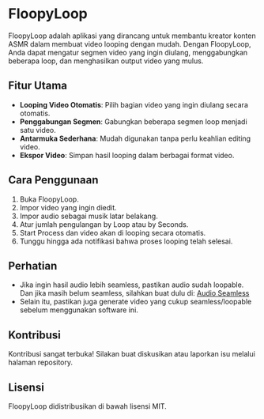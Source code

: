 # FloopyLoop

FloopyLoop adalah aplikasi yang dirancang untuk membantu kreator konten ASMR dalam membuat video looping dengan mudah. Dengan FloopyLoop, Anda dapat mengatur segmen video yang ingin diulang, menggabungkan beberapa loop, dan menghasilkan output video yang mulus.

## Fitur Utama

- **Looping Video Otomatis**: Pilih bagian video yang ingin diulang secara otomatis.
- **Penggabungan Segmen**: Gabungkan beberapa segmen loop menjadi satu video.
- **Antarmuka Sederhana**: Mudah digunakan tanpa perlu keahlian editing video.
- **Ekspor Video**: Simpan hasil looping dalam berbagai format video.

## Cara Penggunaan

1. Buka FloopyLoop.
2. Impor video yang ingin diedit.
3. Impor audio sebagai musik latar belakang.
4. Atur jumlah pengulangan by Loop atau by Seconds.
5. Start Process dan video akan di looping secara otomatis.
6. Tunggu hingga ada notifikasi bahwa proses looping telah selesai.

## Perhatian

- Jika ingin hasil audio lebih seamless, pastikan audio sudah loopable. Dan jika masih belum seamless, silahkan buat dulu di: [Audio Seamless](https://www.audjust.com/tools/ai-loop-audio)
- Selain itu, pastikan juga generate video yang cukup seamless/loopable sebelum menggunakan software ini.

## Kontribusi

Kontribusi sangat terbuka! Silakan buat diskusikan atau laporkan isu melalui halaman repository.

## Lisensi

FloopyLoop didistribusikan di bawah lisensi MIT.
